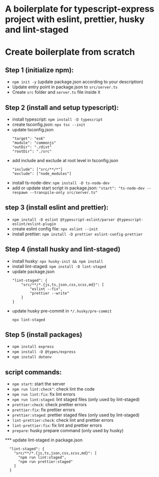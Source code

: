 # A boilerplate for typescript-express project with eslint, prettier, husky and lint-staged

# Create boilerplate from scratch
## Step 1 (initialize npm): 
- `npm init -y` (update package.json according to your description)
- Update entry point in package.json to `src/server.ts`
- Create `src` folder and `server.ts` file inside it

## Step 2 (install and setup typescript):
- install typescript: `npm install -D typescript`
- create tsconfig.json: `npx tsc --init`
- update tsconfig.json
    ```
    "target": "es6"
    "module": "commonjs"
    "outDir": "./dist"
    "rootDir": "./src"
    ```
- add include and exclude at root level in tsconfig.json
    ```
    "include": ["src/**/*"]
    "exclude": ["node_modules"]
    ```
- install ts-node-dev: `npm install -D ts-node-dev`
- add or update start script in package.json: `"start": "ts-node-dev --respawn --transpile-only src/server.ts"`

## step 3 (install eslint and prettier):
- `npm install -D eslint @typescript-eslint/parser @typescript-eslint/eslint-plugin`
- create eslint config file: `npx eslint --init`
- install prettier: `npm install -D prettier eslint-config-prettier`

## Step 4 (install husky and lint-staged)
- install husky: `npx husky-init && npm install`
- install lint-staged: `npm install -D lint-staged`
- update package.json
    ```
    "lint-staged": {
        "src/**/*.{js,ts,json,css,scss,md}": [
            "eslint --fix",
            "prettier --write"
        ]
    }
    ```
- update husky pre-commit in `*/.husky/pre-commit`
    ```
    npx lint-staged
    ```

## Step 5 (install packages)
- `npm install express`
- `npm install -D @types/express`
- `npm install dotenv`

## script commands:
- `npm start`: start the server
- `npm run lint:check"`: check lint the code
- `npm run lint:fix`: fix lint errors
- `npm run lint:staged`: lint staged files (only used by lint-staged)
- `prettier:check`: check prettier errors
- `prettier:fix`: fix prettier errors
- `prettier:staged`: prettier staged files (only used by lint-staged)
- `lint-prettier:check`: check lint and prettier errors
- `lint-prettier:fix`: fix lint and prettier errors
- `prepare`: husky prepare command (only used by husky)

*** update lint-staged in package.json
```
  "lint-staged": {
    "src/**/*.{js,ts,json,css,scss,md}": [
      "npm run lint:staged",
      "npm run prettier:staged"
    ]
  }
```